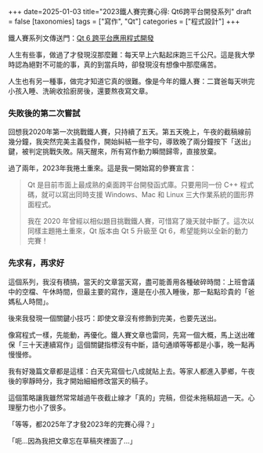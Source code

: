 +++
date=2025-01-03
title="2023鐵人賽完賽心得: Qt6跨平台開發系列"
draft = false
[taxonomies]
tags = ["寫作", "Qt"]
categories = ["程式設計"]
+++

鐵人賽系列文傳送門：[Qt 6 跨平台應用程式開發](https://ithelp.ithome.com.tw/users/20084263/ironman/6778)

人生有些事，做過了才發現沒那麼難：每天早上六點起床跑三千公尺。這是我大學時認為絕對不可能的事，真的到當兵時，卻發現沒有想像中那麼痛苦。

人生也有另一種事，做完才知道它真的很難。像是今年的鐵人賽：二寶爸每天哄完小孩入睡、洗碗收拾廚房後，還要熬夜寫文章。

### 失敗後的第二次嘗試

回想我2020年第一次挑戰鐵人賽，只持續了五天。第五天晚上，午夜的截稿線前幾分鐘，我突然完美主義發作，開始糾結一些字句，導致晚了兩分鐘按下「送出」鍵，被判定挑戰失敗。隔天醒來，所有寫作動力瞬間歸零，直接放棄。

過了兩年，2023年我捲土重來。這是我一開始寫的參賽宣言：

> Qt 是目前市面上最成熟的桌面跨平台開發函式庫。只要用同一份 C++ 程式碼，就可以寫出同時支援 Windows、Mac 和 Linux 三大作業系統的圖形界面程式。  
>
> 我在 2020 年曾經以相似題目挑戰鐵人賽，可惜寫了幾天就中斷了。這次以同樣主題捲土重來，Qt 版本由 Qt 5 升級至 Qt 6，希望能夠以全新的動力完賽！

### 先求有，再求好

這個系列，我沒有積搞，當天的文章當天寫，盡可能善用各種破碎時間：上班會議中的空檔、午休時間，但最主要的寫作，還是在小孩入睡後，那一點點珍貴的「爸媽私人時間」。

後來我發現一個關鍵小技巧：即使文章沒有修飾到完美，也要先送出。

像寫程式一樣，先能動，再優化。鐵人賽文章也雷同，先寫一個大概，馬上送出確保「三十天連續寫作」這個關鍵指標沒有中斷，語句通順等等都是小事，晚一點再慢慢修。

我有好幾篇文章都是這樣：白天先寫個七八成就貼上去。等家人都進入夢鄉，午夜後的寧靜時分，我才開始細細修改當天的稿子。

這個策略讓我雖然常常越過午夜截止線才「真的」完稿，但從未拖稿超過一天。心理壓力也小了很多。

「等等，都2025年了才發2023年的完賽心得？」

「呃...因為我把文章忘在草稿夾裡面了...」

